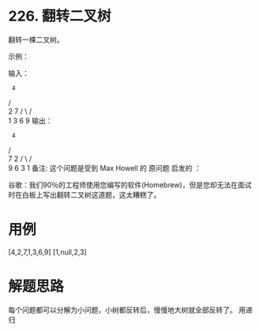 # 226. 翻转二叉树

翻转一棵二叉树。

示例：

输入：

     4
   /   \
  2     7
 / \   / \
1   3 6   9
输出：

     4
   /   \
  7     2
 / \   / \
9   6 3   1
备注:
这个问题是受到 Max Howell 的 原问题 启发的 ：

谷歌：我们90％的工程师使用您编写的软件(Homebrew)，但是您却无法在面试时在白板上写出翻转二叉树这道题，这太糟糕了。


# 用例
[4,2,7,1,3,6,9]
[1,null,2,3]


# 解题思路

每个问题都可以分解为小问题，小树都反转后，慢慢地大树就全部反转了。
用递归
